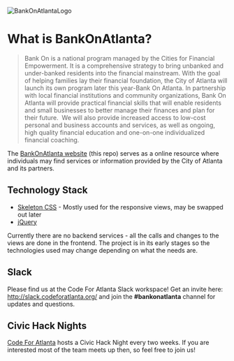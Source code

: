 ![BankOnAtlantaLogo](https://i.imgur.com/YuYQegL.png)

# What is BankOnAtlanta?

> Bank On is a national program managed by the Cities for Financial Empowerment. It is a comprehensive strategy to bring unbanked and under-banked residents into the financial mainstream. With the goal of helping families lay their financial foundation, the City of Atlanta will launch its own program later this year-Bank On Atlanta. In partnership with local financial institutions and community organizations, Bank On Atlanta will provide practical financial skills that will enable residents and small businesses to better manage their finances and plan for their future.  We will also provide increased access to low-cost personal and business accounts and services, as well as ongoing, high quality financial education and one-on-one individualized financial coaching.

The [BankOnAtlanta website](http://bankonatlanta.org) (this repo) serves as a online resource where individuals may find services or information provided by the City of Atlanta and its partners.


## Technology Stack
- [Skeleton CSS](http://getskeleton.com/) - Mostly used for the responsive views, may be swapped out later
- [jQuery](https://jquery.com/)

Currently there are no backend services - all the calls and changes to the views are done in the frontend. The project is in its early stages so the technologies used may change depending on what the needs are.


## Slack
Please find us at the Code For Atlanta Slack workspace! Get an invite here: http://slack.codeforatlanta.org/ and join the **#bankonatlanta** channel for updates and questions.


## Civic Hack Nights
[Code For Atlanta](http://codeforatlanta.org/) hosts a Civic Hack Night every two weeks. If you are interested most of the team meets up then, so feel free to join us!
